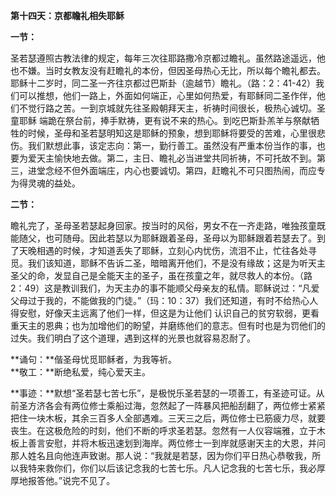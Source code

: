 **第十四天：京都瞻礼相失耶稣**

**一节：**

圣若瑟遵照古教法律的规定，每年三次往耶路撒冷京都过瞻礼。虽然路途遥远，他也不嫌。当时女教友没有赶瞻礼的本份，但因圣母热心无比，所以每个瞻礼都去。耶稣十二岁时，同二圣一齐往京都过巴斯卦（逾越节）瞻礼。（路：2：41-42）我们可以推想，他们一路上，外面如何端正，心里如何热爱，有耶稣同二圣作伴，他们不觉行路之苦。一到京城就先往圣殿朝拜天主，祈祷时间很长，极热心诚切。圣童耶稣 端跪在祭台前，捧手默祷，更有说不来的热心。到吃巴斯卦羔羊与祭献牺牲的时候，圣母和圣若瑟明知这是耶稣的预象，想到耶稣将要受的苦难，心里很悲伤。我们默想此事，该定志向：第一，勤行善工。虽然没有严重本份当作的事，也要为爱天主愉快地去做。第二，主日、瞻礼必当进堂共同祈祷，不可托故不到。第三，进堂念经不但外面端庄，内心也要诚切。第四，赶瞻礼不可只图热闹，而应专为得灵魂的益处。

**二节：**

瞻礼完了，圣母圣若瑟起身回家。按当时的风俗，男女不在一齐走路，唯独孩童既能随父，也可随母。因此若瑟以为耶稣跟着圣母，圣母以为耶稣跟着若瑟去了。到了天晚相遇的时候，才知道丢失了耶稣，立刻心内忧伤，流泪不止，忙往各处寻觅。我们该知道，耶稣不告诉二圣，暗暗离开他们，不是没有缘故；这是为听天主圣父的命，发显自己是全能天主的圣子，虽在孩童之年，就尽救人的本份。（路2：49）这是教训我们，为天主办的事不能顺父母亲友的私情。耶稣说过：“凡爱父母过于我的，不能做我的门徒。”（玛：10：37）我们还知道，有时不给热心人得安慰，好像天主远离了他们一样，但这是为让他们 认识自己的贫穷软弱，更看重天主的恩典；也为加增他们的盼望，并磨练他们的意志。但有时也是为罚他们的过失。我们明白了这个道理，遇到这样的光景也就容易忍耐了。

**诵句：**偕圣母忧觅耶稣者，为我等祈。  
**敬工：**断绝私爱，纯心爱天主。

**事迹：**默想“圣若瑟七苦七乐”，是极悦乐圣若瑟的一项善工，有圣迹可证。从前圣方济各会有两位修士乘船过海，忽然起了一阵暴风把船刮翻了，两位修士紧紧把住一块木板，其余三百多人全部遇难。三天三之后，两位修士已筋疲力尽，就要丧生。在这极危险的时刻，他们不断的呼求圣若瑟。忽然有一人仪容端雅，立于木板上善言安慰，并将木板迅速划到海岸。两位修士一到岸就感谢天主的大恩，并问那人姓名且向他连声致谢。那人说：“我就是若瑟，因为你们平日热心恭敬我，所以我特来救你们，你们以后该记念我的七苦七乐。凡人记念我的七苦七乐，我必厚厚地报答他。”说完不见了。